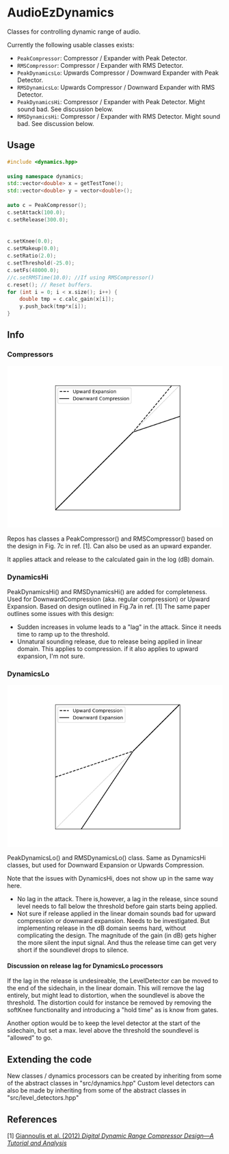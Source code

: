 # AudioEzDynamics

Classes for controlling dynamic range of audio.

Currently the following usable classes exists: 
- `PeakCompressor`: Compressor / Expander with Peak Detector.
- `RMSCompressor`: Compressor / Expander with RMS Detector.
- `PeakDynamicsLo`: Upwards Compressor / Downward Expander with Peak Detector.
- `RMSDynamicsLo`: Upwards Compressor / Downward Expander with RMS Detector.
- `PeakDynamicsHi`: Compressor / Expander with Peak Detector. Might sound bad. See discussion below.
- `RMSDynamicsHi`: Compressor / Expander with RMS Detector. Might sound bad. See discussion below.


## Usage

```c++
#include <dynamics.hpp>

using namespace dynamics;
std::vector<double> x = getTestTone();
std::vector<double> y = vector<double>();

auto c = PeakCompressor();
c.setAttack(100.0);
c.setRelease(300.0);


c.setKnee(0.0);
c.setMakeup(0.0);
c.setRatio(2.0);
c.setThreshold(-25.0);
c.setFs(48000.0);
//c.setRMSTime(10.0); //If using RMSCompressor()
c.reset(); // Reset buffers.
for (int i = 0; i < x.size(); i++) {
	double tmp = c.calc_gain(x[i]);
	y.push_back(tmp*x[i]);
}
```

## Info

### Compressors
![DynamicsHi](/doc/img/hi.png)

Repos has classes a PeakCompressor() and RMSCompressor() based on the design in Fig. 7c  in ref. [1].
Can also be used as an upward expander.

It applies attack and release to the calculated gain in the log (dB) domain.


### DynamicsHi


PeakDynamicsHi() and RMSDynamicsHi() are added for completeness. 
Used for DownwardCompression (aka. regular compression) or Upward Expansion.
Based on design outlined in Fig.7a in ref. [1] The same paper outlines some issues with this design:

- Sudden increases in volume leads to a "lag" in the attack. Since it needs time to ramp up to the threshold.
- Unnatural sounding release, due to release being applied in linear domain. This applies to compression. if it also applies to upward expansion, I'm not sure.


### DynamicsLo
![DynamicsLo](/doc/img/lo.png)

PeakDynamicsLo() and RMSDynamicsLo() class.
Same as DynamicsHi classes, but used for Downward Expansion or Upwards Compression.

Note that the issues with DynamicsHi, does not show up in the same way here.

- No lag in the attack. There is,however, a lag in the release, since sound level needs to fall below the threshold before gain starts being applied. 
- Not sure if release applied in the linear domain sounds bad for upward compression or downward expansion. Needs to be investigated.
  But implementing release in the dB domain seems hard, without complicating the design.
  The magnitude of the gain (in dB) gets higher the more silent the input signal. And thus the release time can get very short if the soundlevel drops to silence.
  


#### Discussion on release lag for DynamicsLo processors
If the lag in the release is undesireable, the LevelDetector can be moved to the end of the sidechain, in the linear domain. 
This will remove the lag entirely, but might lead to distortion, when the soundlevel is above the threshold. 
The distortion could for instance be removed by removing the softKnee functionality and introducing a "hold time" as is know from gates.

Another option would be to keep the level detector at the start of the sidechain, but set a max. level above the threshold the soundlevel is "allowed" to go.


## Extending the code
New classes / dynamics processors can be created by inheriting from some of the abstract classes in "src/dynamics.hpp"
Custom level detectors can also be made by inheriting from some of the abstract classes in "src/level_detectors.hpp"

## References
[1] [Giannoulis et al. (2012) *Digital Dynamic Range Compressor Design—A Tutorial and Analysis*](https://www.eecs.qmul.ac.uk/~josh/documents/2012/GiannoulisMassbergReiss-dynamicrangecompression-JAES2012.pdf)
